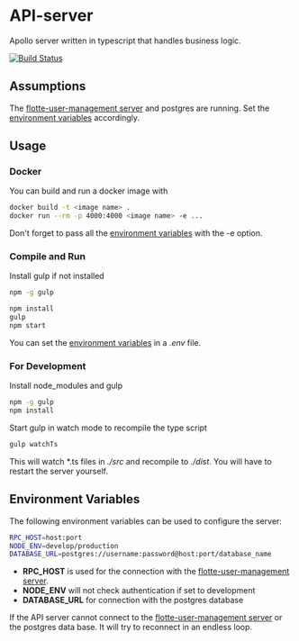 # API-server
Apollo server written in typescript that handles business logic.

[![Build Status](https://travis-ci.com/fLotte-meets-HWR-DB/apollo-server.svg?token=YfRmpHAXqyUafCgSEexw&branch=main)](https://travis-ci.com/fLotte-meets-HWR-DB/apollo-server)

## Assumptions
The [flotte-user-management server](https://github.com/fLotte-meets-HWR-DB/flotte-user-management) and postgres are running. Set the [environment variables](#Environment-Variables) accordingly.
## Usage
### Docker
You can build and run a docker image with
```bash
docker build -t <image name> .
docker run --rm -p 4000:4000 <image name> -e ...
```
Don't forget to pass all the [environment variables](#Environment-Variables) with the -e option.
### Compile and Run
Install gulp if not installed
```bash
npm -g gulp
```
```bash
npm install
gulp
npm start
```
You can set the [environment variables](#Environment-Variables) in a _.env_ file.
### For Development
Install node\_modules and gulp
```bash
npm -g gulp
npm install
```
Start gulp in watch mode to recompile the type script
```bash
gulp watchTs
```
This will watch *.ts files in _./src_ and recompile to _./dist_. You will have to restart the server yourself.

## Environment Variables
The following environment variables can be used to configure the server:
```bash
RPC_HOST=host:port
NODE_ENV=develop/production
DATABASE_URL=postgres://username:password@host:port/database_name
```
- __RPC_HOST__ is used for the connection with the [flotte-user-management server](https://github.com/fLotte-meets-HWR-DB/flotte-user-management).
- __NODE_ENV__ will not check authentication if set to development
- __DATABASE_URL__ for connection with the postgres database

If the API server cannot connect to the [flotte-user-management server](https://github.com/fLotte-meets-HWR-DB/flotte-user-management) or the postgres data base. It will try to reconnect in an endless loop.
